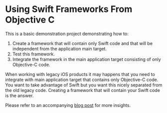 # Using Swift Frameworks From Objective C

This is a basic demonstration project demonstrating how to:

1. Create a framework that will contain only Swift code and that will be independent from the application main target. 
2. Test this framework.
3. Integrate the framework in the main application target consisting of only Objective-C code.

When working with legacy iOS products it may happens that you need to integrate with main application target that
contains only Objective-C code. You want to take advantage of Swift but you want this nicely separated from the old
legacy code. Creating a framework that will contain your Swift code is the answer.

Please refer to an accompanying [blog post] for more insights.

[blog post]: http://blog.redgreenrefactor.eu/post/137625319509/using-swift-frameworks-from-objective-c-target
